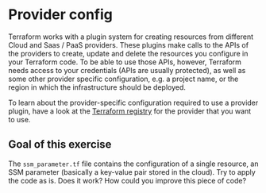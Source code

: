 # Provider config

Terraform works with a plugin system for creating resources from different Cloud and Saas / PaaS providers.
These plugins make calls to the APIs of the providers to create, update and delete the resources you configure
in your Terraform code. To be able to use those APIs, however, Terraform needs access to your credentials (APIs are usually protected),
as well as some other provider specific configuration, e.g. a project name, or the region in which the infrastructure should be deployed.

 To learn about the provider-specific configuration required to use a provider plugin, have a look at the [Terraform registry](https://registry.terraform.io/) for the provider that you want to use.

## Goal of this exercise

The `ssm_parameter.tf` file contains the configuration of a single resource, an SSM parameter (basically a key-value pair stored in the cloud). Try to apply the code as is.
Does it work? How could you improve this piece of code?
